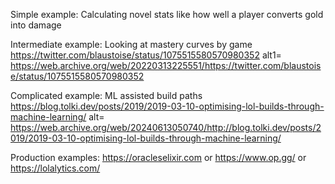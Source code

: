 Simple example: Calculating novel stats like how well a player converts gold into damage


Intermediate example: Looking at mastery curves by game https://twitter.com/blaustoise/status/1075515580570980352 
alt1= https://web.archive.org/web/20220313225551/https://twitter.com/blaustoise/status/1075515580570980352


Complicated example: ML assisted build paths
https://blog.tolki.dev/posts/2019/2019-03-10-optimising-lol-builds-through-machine-learning/
alt= https://web.archive.org/web/20240613050740/http://blog.tolki.dev/posts/2019/2019-03-10-optimising-lol-builds-through-machine-learning/


Production examples: 
https://oracleselixir.com or 
https://www.op.gg/ or 
https://lolalytics.com/ 